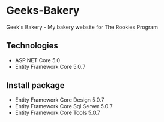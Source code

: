 # Geeks-Bakery
 Geek's Bakery - My bakery website for The Rookies Program

 ## Technologies
 - ASP.NET Core 5.0
 - Entity Framework Core 5.0.7

 ## Install package
 - Entity Framework Core Design 5.0.7
 - Entity Framework Core Sql Server 5.0.7
 - Entity Framework Core Tools 5.0.7